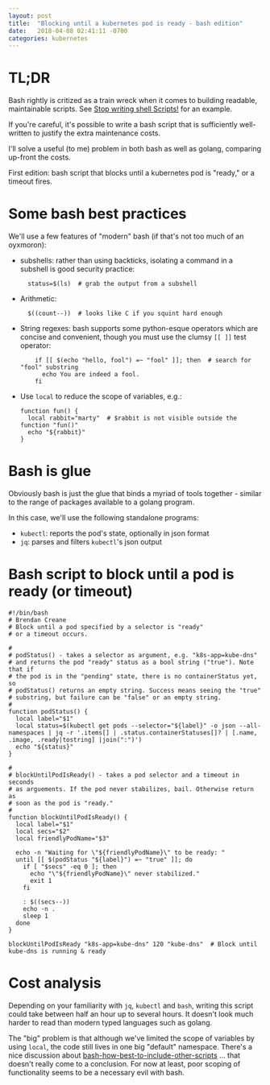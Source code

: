 ```yaml
---
layout: post
title:  "Blocking until a kubernetes pod is ready - bash edition"
date:   2018-04-08 02:41:11 -0700
categories: kubernetes
---
```


# TL;DR
Bash rightly is critized as a train wreck when it comes to building
readable, maintainable scripts. See [Stop writing shell Scripts!](http://databio.org/posts/shell_scripts.html)
for an example.

If you're careful, it's possible to write a bash script that is
sufficiently well-written to justify the extra maintenance costs.

I'll solve a useful (to me) problem in both bash as well as golang,
comparing up-front the costs.

First edition: bash script that blocks until a kubernetes pod is "ready,"
or a timeout fires.

# Some bash best practices

We'll use a few features of "modern" bash (if that's not too much of an oyxmoron):

* subshells: rather than using backticks, isolating a command in a subshell
  is good security practice:
  ```
    status=$(ls)  # grab the output from a subshell
  ```

* Arithmetic:
  ```
    $((count--))  # looks like C if you squint hard enough
  ```

* String regexes: bash supports some python-esque operators which are concise
  and convenient, though you must use the clumsy `[[ ]]` test operator:
  ```
      if [[ $(echo "hello, fool") =~ "fool" ]]; then  # search for "fool" substring
        echo You are indeed a fool.
      fi
  ```

* Use `local` to reduce the scope of variables, e.g.:
  ```
  function fun() {
    local rabbit="marty"  # $rabbit is not visible outside the function "fun()"
    echo "${rabbit}"
  }
  ```

# Bash is glue

Obviously bash is just the glue that binds a myriad of tools together - similar
to the range of packages available to a golang program.

In this case, we'll use the following standalone programs:

* `kubectl`: reports the pod's state, optionally in json format
* `jq`: parses and filters `kubectl`'s json output

# Bash script to block until a pod is ready (or timeout)

```
#!/bin/bash
# Brendan Creane
# Block until a pod specified by a selector is "ready"
# or a timeout occurs.

#
# podStatus() - takes a selector as argument, e.g. "k8s-app=kube-dns"
# and returns the pod "ready" status as a bool string ("true"). Note that if
# the pod is in the "pending" state, there is no containerStatus yet, so
# podStatus() returns an empty string. Success means seeing the "true"
# substring, but failure can be "false" or an empty string.
#
function podStatus() {
  local label="$1"
  local status=$(kubectl get pods --selector="${label}" -o json --all-namespaces | jq -r '.items[] | .status.containerStatuses[]? | [.name, .image, .ready|tostring] |join(":")')
  echo "${status}"
}

#
# blockUntilPodIsReady() - takes a pod selector and a timeout in seconds
# as arguements. If the pod never stabilizes, bail. Otherwise return as
# soon as the pod is "ready."
#
function blockUntilPodIsReady() {
  local label="$1"
  local secs="$2"
  local friendlyPodName="$3"

  echo -n "Waiting for \"${friendlyPodName}\" to be ready: "
  until [[ $(podStatus "${label}") =~ "true" ]]; do
    if [ "$secs" -eq 0 ]; then
      echo "\"${friendlyPodName}\" never stabilized."
      exit 1
    fi

    : $((secs--))
    echo -n .
    sleep 1
  done
}

blockUntilPodIsReady "k8s-app=kube-dns" 120 "kube-dns"  # Block until kube-dns is running & ready

```

# Cost analysis

Depending on your familiarity with `jq`, `kubectl` and `bash`, writing this script could take
between half an hour up to several hours. It doesn't look much harder to read than modern typed
languages such as golang.

The "big" problem is that although we've limited the scope of variables by using `local`,
the code still lives in one big "default" namespace. There's a nice discussion about
[bash-how-best-to-include-other-scripts](https://stackoverflow.com/questions/192292/bash-how-best-to-include-other-scripts)
... that doesn't really come to a conclusion. For now at least, poor scoping of functionality
seems to be a necessary evil with bash.

